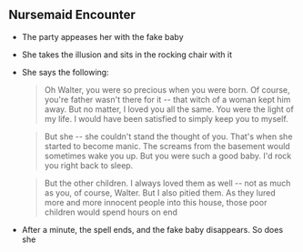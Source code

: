 ## Nursemaid Encounter
- The party appeases her with the fake baby
- She takes the illusion and sits in the rocking chair with it
- She says the following:
	>Oh Walter, you were so precious when you were born. Of course, you're father wasn't there for it -- that witch of a woman kept him away. But no matter, I loved you all the same. You were the light of my life. I would have been satisfied to simply keep you to myself.

	>But she -- she couldn't stand the thought of you. That's when she started to become manic. The screams from the basement would sometimes wake you up. But you were such a good baby. I'd rock you right back to sleep.
	
	>But the other children. I always loved them as well -- not as much as you, of course, Walter. But I also pitied them. As they lured more and more innocent people into this house, those poor children would spend hours on end
	
	
- After a minute, the spell ends, and the fake baby disappears. So does she